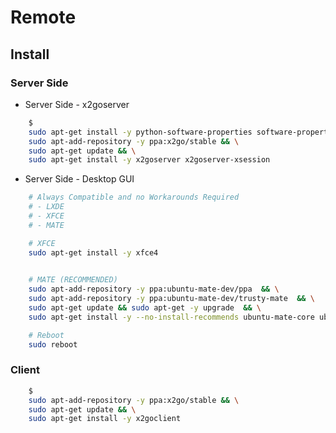 # Remote


## Install

### **Server Side**

- Server Side - x2goserver

```bash
    $
    sudo apt-get install -y python-software-properties software-properties-common && \
    sudo apt-add-repository -y ppa:x2go/stable && \
    sudo apt-get update && \
    sudo apt-get install -y x2goserver x2goserver-xsession
```

- Server Side - Desktop GUI

```bash
    # Always Compatible and no Workarounds Required
    # - LXDE
    # - XFCE
    # - MATE

    # XFCE
    sudo apt-get install -y xfce4
    

    # MATE (RECOMMENDED)
    sudo apt-add-repository -y ppa:ubuntu-mate-dev/ppa  && \
    sudo apt-add-repository -y ppa:ubuntu-mate-dev/trusty-mate  && \
    sudo apt-get update && sudo apt-get -y upgrade  && \
    sudo apt-get install -y --no-install-recommends ubuntu-mate-core ubuntu-mate-desktop 

    # Reboot
    sudo reboot
```

### Client

```bash
    $
    sudo apt-add-repository -y ppa:x2go/stable && \
    sudo apt-get update && \
    sudo apt-get install -y x2goclient
```
